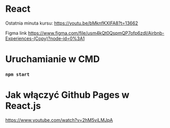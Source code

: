 # React

Ostatnia minuta kursu:
<https://youtu.be/bMknfKXIFA8?t=13662>

Figma link
<https://www.figma.com/file/usm4kQt0QspmQP7ofp6zdI/Airbnb-Experiences-(Copy)?node-id=0%3A1>

# Uruchamianie w CMD

### `npm start`

# Jak włączyć Github Pages w React.js

<https://www.youtube.com/watch?v=2hM5viLMJpA>
